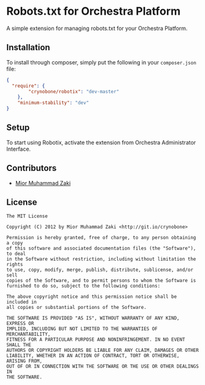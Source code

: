 Robots.txt for Orchestra Platform
==============

A simple extension for managing robots.txt for your Orchestra Platform.

## Installation

To install through composer, simply put the following in your `composer.json` file:

```json
{
  "require": {
		"crynobone/robotix": "dev-master"
	},
	"minimum-stability": "dev"
}
```

## Setup

To start using Robotix, activate the extension from Orchestra Administrator Interface.

## Contributors

* [Mior Muhammad Zaki](http://git.io/crynobone)

## License

	The MIT License

	Copyright (C) 2012 by Mior Muhammad Zaki <http://git.io/crynobone>

	Permission is hereby granted, free of charge, to any person obtaining a copy
	of this software and associated documentation files (the "Software"), to deal
	in the Software without restriction, including without limitation the rights
	to use, copy, modify, merge, publish, distribute, sublicense, and/or sell
	copies of the Software, and to permit persons to whom the Software is
	furnished to do so, subject to the following conditions:

	The above copyright notice and this permission notice shall be included in
	all copies or substantial portions of the Software.

	THE SOFTWARE IS PROVIDED "AS IS", WITHOUT WARRANTY OF ANY KIND, EXPRESS OR
	IMPLIED, INCLUDING BUT NOT LIMITED TO THE WARRANTIES OF MERCHANTABILITY,
	FITNESS FOR A PARTICULAR PURPOSE AND NONINFRINGEMENT. IN NO EVENT SHALL THE
	AUTHORS OR COPYRIGHT HOLDERS BE LIABLE FOR ANY CLAIM, DAMAGES OR OTHER
	LIABILITY, WHETHER IN AN ACTION OF CONTRACT, TORT OR OTHERWISE, ARISING FROM,
	OUT OF OR IN CONNECTION WITH THE SOFTWARE OR THE USE OR OTHER DEALINGS IN
	THE SOFTWARE.
